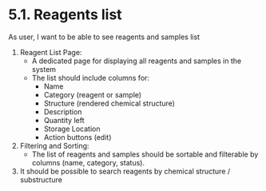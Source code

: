 # 5.1. Reagents list
As user, I want to be able to see reagents and samples list

1. Reagent List Page:
   * A dedicated page for displaying all reagents and samples in the system
   * The list should include columns for:
     * Name
     * Category (reagent or sample)
     * Structure (rendered chemical structure)
     * Description
     * Quantity left
     * Storage Location
     * Action buttons (edit)
2. Filtering and Sorting:
   * The list of reagents and samples should be sortable and filterable by columns (name, category, status).
3. It should be possible to search reagents by chemical structure / substructure